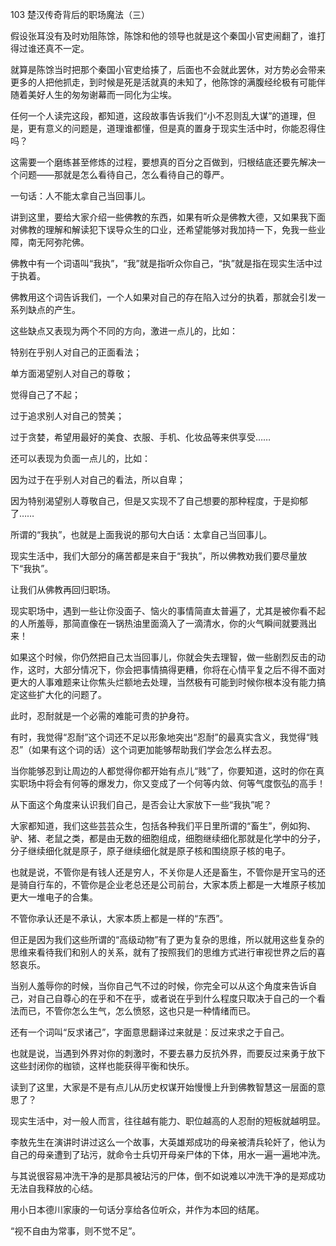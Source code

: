 103 楚汉传奇背后的职场魔法（三）



假设张耳没有及时劝阻陈馀，陈馀和他的领导也就是这个秦国小官吏闹翻了，谁打得过谁还真不一定。

就算是陈馀当时把那个秦国小官吏给揍了，后面也不会就此罢休，对方势必会带来更多的人把他抓走，到时候是死是活就真的未知了，他陈馀的满腹经纶极有可能伴随着美好人生的匆匆谢幕而一同化为尘埃。



任何一个人读完这段，都知道，这段故事告诉我们“小不忍则乱大谋”的道理，但是，更有意义的问题是，道理谁都懂，但是真的置身于现实生活中时，你能忍得住吗？

这需要一个磨练甚至修炼的过程，要想真的百分之百做到，归根结底还要先解决一个问题——那就是怎么看待自己，怎么看待自己的尊严。

一句话：人不能太拿自己当回事儿。



讲到这里，要给大家介绍一些佛教的东西，如果有听众是佛教大德，又如果我下面对佛教的理解和解读犯下误导众生的口业，还希望能够对我加持一下，免我一些业障，南无阿弥陀佛。

佛教中有一个词语叫“我执”，“我”就是指听众你自己，“执”就是指在现实生活中过于执着。

佛教用这个词告诉我们，一个人如果对自己的存在陷入过分的执着，那就会引发一系列缺点的产生。

这些缺点又表现为两个不同的方向，激进一点儿的，比如：

特别在乎别人对自己的正面看法；

单方面渴望别人对自己的尊敬；

觉得自己了不起；

过于追求别人对自己的赞美；

过于贪婪，希望用最好的美食、衣服、手机、化妆品等来供享受……



还可以表现为负面一点儿的，比如：

因为过于在乎别人对自己的看法，所以自卑；

因为特别渴望别人尊敬自己，但是又实现不了自己想要的那种程度，于是抑郁了……

所谓的“我执”，也就是上面我说的那句大白话：太拿自己当回事儿。

现实生活中，我们大部分的痛苦都是来自于“我执”，所以佛教劝我们要尽量放下“我执”。

让我们从佛教再回归职场。



现实职场中，遇到一些让你没面子、恼火的事情简直太普遍了，尤其是被你看不起的人所羞辱，那简直像在一锅热油里面滴入了一滴清水，你的火气瞬间就要溅出来！

如果这个时候，你仍然把自己太当回事儿，你就会失去理智，做一些剧烈反击的动作，这时，大部分情况下，你会把事情搞得更糟，你将在心情平复之后不得不面对更大的人事难题来让你焦头烂额地去处理，当然极有可能到时候你根本没有能力搞定这些扩大化的问题了。

此时，忍耐就是一个必需的难能可贵的护身符。

有时，我觉得“忍耐”这个词还不足以形象地突出“忍耐”的最真实含义，我觉得“贱忍”（如果有这个词的话）这个词更加能够帮助我们学会怎么样去忍。

当你能够忍到让周边的人都觉得你都开始有点儿“贱”了，你要知道，这时的你在真实职场中将会有何等的爆发力，你又变成了一个何等内敛、何等气度恢弘的高手！

从下面这个角度来认识我们自己，是否会让大家放下一些“我执”呢？



大家都知道，我们这些芸芸众生，包括各种我们平日里所谓的“畜生”，例如狗、驴、猪、老鼠之类，都是由无数的细胞组成，细胞继续细化那就是化学中的分子，分子继续细化就是原子，原子继续细化就是原子核和围绕原子核的电子。

也就是说，不管你是有钱人还是穷人，不关你是人还是畜生，不管你是开宝马的还是骑自行车的，不管你是企业老总还是公司前台，大家本质上都是一大堆原子核加更大一堆电子的合集。

不管你承认还是不承认，大家本质上都是一样的“东西”。

但正是因为我们这些所谓的“高级动物”有了更为复杂的思维，所以就用这些复杂的思维来看待我们和别人的关系，就有了按照我们的思维方式进行审视世界之后的喜怒哀乐。

当别人羞辱你的时候，当你自己气不过的时候，你完全可以从这个角度来告诉自己，对自己自尊心的在乎和不在乎，或者说在乎到什么程度只取决于自己的一个看法而已，不管你怎么生气，怎么愤怒，这也只是一种情绪而已。



还有一个词叫“反求诸己”，字面意思翻译过来就是：反过来求之于自己。

也就是说，当遇到外界对你的刺激时，不要去暴力反抗外界，而要反过来勇于放下这些封闭你的枷锁，这样也能获得平衡和快乐。

读到了这里，大家是不是有点儿从历史权谋开始慢慢上升到佛教智慧这一层面的意思了？



现实生活中，对一般人而言，往往越有能力、职位越高的人忍耐的短板就越明显。

李敖先生在演讲时讲过这么一个故事，大英雄郑成功的母亲被清兵轮奸了，他认为自己的母亲遭到了玷污，就命令士兵切开母亲尸体的下体，用水一遍一遍地冲洗。

与其说很容易冲洗干净的是那具被玷污的尸体，倒不如说难以冲洗干净的是郑成功无法自我释放的心结。

用小日本德川家康的一句话分享给各位听众，并作为本回的结尾。

“视不自由为常事，则不觉不足”。

